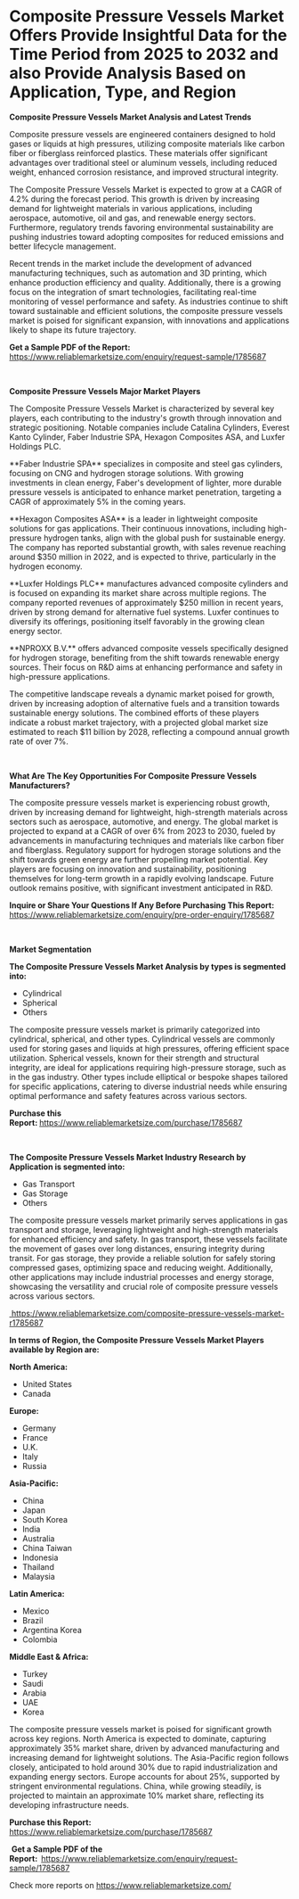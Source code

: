 <p><h1>Composite Pressure Vessels Market Offers Provide Insightful Data for the Time Period from 2025 to 2032 and also Provide Analysis Based on Application, Type, and Region</h1></p><p><strong>Composite Pressure Vessels Market Analysis and Latest Trends</strong></p>
<p><p>Composite pressure vessels are engineered containers designed to hold gases or liquids at high pressures, utilizing composite materials like carbon fiber or fiberglass reinforced plastics. These materials offer significant advantages over traditional steel or aluminum vessels, including reduced weight, enhanced corrosion resistance, and improved structural integrity.</p><p>The Composite Pressure Vessels Market is expected to grow at a CAGR of 4.2% during the forecast period. This growth is driven by increasing demand for lightweight materials in various applications, including aerospace, automotive, oil and gas, and renewable energy sectors. Furthermore, regulatory trends favoring environmental sustainability are pushing industries toward adopting composites for reduced emissions and better lifecycle management.</p><p>Recent trends in the market include the development of advanced manufacturing techniques, such as automation and 3D printing, which enhance production efficiency and quality. Additionally, there is a growing focus on the integration of smart technologies, facilitating real-time monitoring of vessel performance and safety. As industries continue to shift toward sustainable and efficient solutions, the composite pressure vessels market is poised for significant expansion, with innovations and applications likely to shape its future trajectory.</p></p>
<p><strong>Get a Sample PDF of the Report:&nbsp;</strong> <a href="https://www.reliablemarketsize.com/enquiry/request-sample/1785687?utm_campaign=3112&utm_medium=2&utm_source=Github&utm_content=ia&utm_term=25032025&utm_id=composite-pressure-vessels">https://www.reliablemarketsize.com/enquiry/request-sample/1785687</a></p>
<p>&nbsp;</p>
<p><strong>Composite Pressure Vessels Major Market Players</strong></p>
<p><p>The Composite Pressure Vessels Market is characterized by several key players, each contributing to the industry's growth through innovation and strategic positioning. Notable companies include Catalina Cylinders, Everest Kanto Cylinder, Faber Industrie SPA, Hexagon Composites ASA, and Luxfer Holdings PLC.</p><p>**Faber Industrie SPA** specializes in composite and steel gas cylinders, focusing on CNG and hydrogen storage solutions. With growing investments in clean energy, Faber's development of lighter, more durable pressure vessels is anticipated to enhance market penetration, targeting a CAGR of approximately 5% in the coming years.</p><p>**Hexagon Composites ASA** is a leader in lightweight composite solutions for gas applications. Their continuous innovations, including high-pressure hydrogen tanks, align with the global push for sustainable energy. The company has reported substantial growth, with sales revenue reaching around $350 million in 2022, and is expected to thrive, particularly in the hydrogen economy.</p><p>**Luxfer Holdings PLC** manufactures advanced composite cylinders and is focused on expanding its market share across multiple regions. The company reported revenues of approximately $250 million in recent years, driven by strong demand for alternative fuel systems. Luxfer continues to diversify its offerings, positioning itself favorably in the growing clean energy sector.</p><p>**NPROXX B.V.** offers advanced composite vessels specifically designed for hydrogen storage, benefiting from the shift towards renewable energy sources. Their focus on R&D aims at enhancing performance and safety in high-pressure applications.</p><p>The competitive landscape reveals a dynamic market poised for growth, driven by increasing adoption of alternative fuels and a transition towards sustainable energy solutions. The combined efforts of these players indicate a robust market trajectory, with a projected global market size estimated to reach $11 billion by 2028, reflecting a compound annual growth rate of over 7%.</p></p>
<p>&nbsp;</p>
<p><strong>What Are The Key Opportunities For Composite Pressure Vessels Manufacturers?</strong></p>
<p><p>The composite pressure vessels market is experiencing robust growth, driven by increasing demand for lightweight, high-strength materials across sectors such as aerospace, automotive, and energy. The global market is projected to expand at a CAGR of over 6% from 2023 to 2030, fueled by advancements in manufacturing techniques and materials like carbon fiber and fiberglass. Regulatory support for hydrogen storage solutions and the shift towards green energy are further propelling market potential. Key players are focusing on innovation and sustainability, positioning themselves for long-term growth in a rapidly evolving landscape. Future outlook remains positive, with significant investment anticipated in R&D.</p></p>
<p><strong>Inquire or Share Your Questions If Any Before Purchasing This Report:</strong> <a href="https://www.reliablemarketsize.com/enquiry/pre-order-enquiry/1785687?utm_campaign=3112&utm_medium=2&utm_source=Github&utm_content=ia&utm_term=25032025&utm_id=composite-pressure-vessels">https://www.reliablemarketsize.com/enquiry/pre-order-enquiry/1785687</a></p>
<p>&nbsp;</p>
<p><strong>Market Segmentation</strong></p>
<p><strong>The Composite Pressure Vessels Market Analysis by types is segmented into:</strong></p>
<p><ul><li>Cylindrical</li><li>Spherical</li><li>Others</li></ul></p>
<p><p>The composite pressure vessels market is primarily categorized into cylindrical, spherical, and other types. Cylindrical vessels are commonly used for storing gases and liquids at high pressures, offering efficient space utilization. Spherical vessels, known for their strength and structural integrity, are ideal for applications requiring high-pressure storage, such as in the gas industry. Other types include elliptical or bespoke shapes tailored for specific applications, catering to diverse industrial needs while ensuring optimal performance and safety features across various sectors.</p></p>
<p><strong>Purchase this Report:&nbsp;</strong><a href="https://www.reliablemarketsize.com/purchase/1785687?utm_campaign=3112&utm_medium=2&utm_source=Github&utm_content=ia&utm_term=25032025&utm_id=composite-pressure-vessels">https://www.reliablemarketsize.com/purchase/1785687</a></p>
<p>&nbsp;</p>
<p><strong>The Composite Pressure Vessels Market Industry Research by Application is segmented into:</strong></p>
<p><ul><li>Gas Transport</li><li>Gas Storage</li><li>Others</li></ul></p>
<p><p>The composite pressure vessels market primarily serves applications in gas transport and storage, leveraging lightweight and high-strength materials for enhanced efficiency and safety. In gas transport, these vessels facilitate the movement of gases over long distances, ensuring integrity during transit. For gas storage, they provide a reliable solution for safely storing compressed gases, optimizing space and reducing weight. Additionally, other applications may include industrial processes and energy storage, showcasing the versatility and crucial role of composite pressure vessels across various sectors.</p></p>
<p><a href="https://www.reliablemarketsize.com/composite-pressure-vessels-market-r1785687?utm_campaign=3112&utm_medium=2&utm_source=Github&utm_content=ia&utm_term=25032025&utm_id=composite-pressure-vessels">&nbsp;https://www.reliablemarketsize.com/composite-pressure-vessels-market-r1785687</a></p>
<p><strong>In terms of Region, the Composite Pressure Vessels Market Players available by Region are:</strong></p>
<p>
    <p> <strong> North America: </strong>
        <ul>
            <li>United States</li>
            <li>Canada</li>
        </ul>
        </p> 
    <p> <strong> Europe: </strong>
        <ul>
            <li>Germany</li>
            <li>France</li>
            <li>U.K.</li>
            <li>Italy</li>
            <li>Russia</li>
        </ul>
        </p> 
    <p> <strong> Asia-Pacific: </strong>
        <ul>
            <li>China</li>
            <li>Japan</li>
            <li>South Korea</li>
            <li>India</li>
            <li>Australia</li>
            <li>China Taiwan</li>
            <li>Indonesia</li>
            <li>Thailand</li>
            <li>Malaysia</li>
        </ul>
        </p> 
    <p> <strong> Latin America: </strong>
        <ul>
            <li>Mexico</li>
            <li>Brazil</li>
            <li>Argentina Korea</li>
            <li>Colombia</li>
        </ul>
        </p> 
    <p> <strong> Middle East & Africa: </strong>
        <ul>
            <li>Turkey</li>
            <li>Saudi</li>
            <li>Arabia</li>
            <li>UAE</li>
            <li>Korea</li>
        </ul>
    </p>
    </p>
<p><p>The composite pressure vessels market is poised for significant growth across key regions. North America is expected to dominate, capturing approximately 35% market share, driven by advanced manufacturing and increasing demand for lightweight solutions. The Asia-Pacific region follows closely, anticipated to hold around 30% due to rapid industrialization and expanding energy sectors. Europe accounts for about 25%, supported by stringent environmental regulations. China, while growing steadily, is projected to maintain an approximate 10% market share, reflecting its developing infrastructure needs.</p></p>
<p><strong>Purchase this Report: </strong><a href="https://www.reliablemarketsize.com/purchase/1785687?utm_campaign=3112&utm_medium=2&utm_source=Github&utm_content=ia&utm_term=25032025&utm_id=composite-pressure-vessels">https://www.reliablemarketsize.com/purchase/1785687</a></p>
<p>&nbsp;<strong>Get a Sample PDF of the Report:&nbsp;&nbsp;</strong><a href="https://www.reliablemarketsize.com/enquiry/request-sample/1785687?utm_campaign=3112&utm_medium=2&utm_source=Github&utm_content=ia&utm_term=25032025&utm_id=composite-pressure-vessels">https://www.reliablemarketsize.com/enquiry/request-sample/1785687</a></p>
<p><strong></strong></p>
<p>Check more reports on <a href="https://www.reliablemarketsize.com/?utm_campaign=3112&utm_medium=2&utm_source=Github&utm_content=ia&utm_term=25032025&utm_id=composite-pressure-vessels">https://www.reliablemarketsize.com/</a></p>